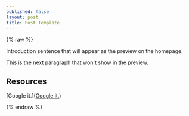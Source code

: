 ```yaml
---
published: false
layout: post
title: Post Template
---
```

{% raw %}

Introduction sentence that will appear as the preview on the homepage.

This is the next paragraph that won't show in the preview.

## Resources

[Google it.]([Google it.](https://google.com))

{% endraw %}